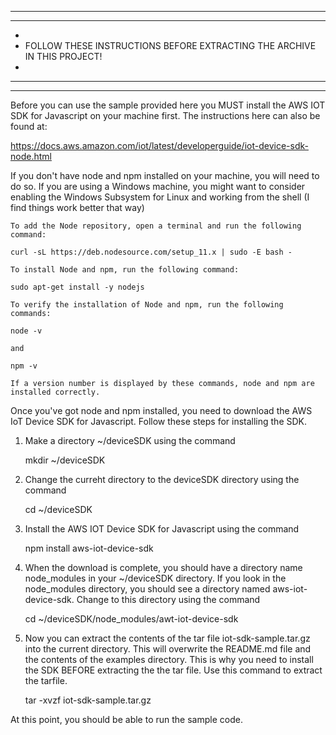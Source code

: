 
*****
*****
*
*  FOLLOW THESE INSTRUCTIONS BEFORE EXTRACTING THE ARCHIVE IN THIS PROJECT!
*
*****
*****

Before you can use the sample provided here you MUST install the AWS IOT SDK for Javascript on your machine first. The instructions here can also be found at:

https://docs.aws.amazon.com/iot/latest/developerguide/iot-device-sdk-node.html

If you don't have node and npm installed on your machine, you will need to do so. If you are using a Windows machine, you might want to consider enabling the Windows Subsystem for Linux and working from the shell (I find things work better that way)



    To add the Node repository, open a terminal and run the following command:

    curl -sL https://deb.nodesource.com/setup_11.x | sudo -E bash -

    To install Node and npm, run the following command:

    sudo apt-get install -y nodejs

    To verify the installation of Node and npm, run the following commands:

    node -v

    and

    npm -v

    If a version number is displayed by these commands, node and npm are installed correctly.

Once you've got node and npm installed, you need to download the AWS IoT Device SDK for Javascript. Follow these steps for installing the SDK.

1. Make a directory ~/deviceSDK using the command
	
	mkdir ~/deviceSDK

2. Change the curreht directory to the deviceSDK directory using the command

	cd ~/deviceSDK

3. Install the AWS IOT Device SDK for Javascript using the command

	npm install aws-iot-device-sdk

4. When the download is complete, you should have a directory name node_modules in your ~/deviceSDK directory. If you look in the node_modules directory, you should see a directory named aws-iot-device-sdk. Change to this directory using the command

	cd ~/deviceSDK/node_modules/awt-iot-device-sdk

5. Now you can extract the contents of the tar file iot-sdk-sample.tar.gz into the current directory. This will overwrite the README.md file and the contents of the examples directory. This is why you need to install the SDK BEFORE extracting the the tar file. Use this command to extract the tarfile.

	tar -xvzf iot-sdk-sample.tar.gz

At this point, you should be able to run the sample code.


